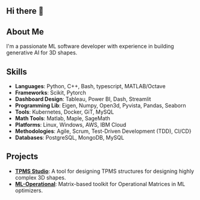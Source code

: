 ## Hi there 👋



## About Me
I'm a passionate ML software developer with experience in building generative AI for 3D shapes.


 
## Skills
- **Languages**: Python,  C++, Bash, typescript, MATLAB/Octave
- **Frameworks**: Scikit, Pytorch
- **Dashboard Design**: Tableau, Power BI, Dash, Streamlit
- **Programming Lib**: Eigen, Numpy, Open3d, Pyvista, Pandas, Seaborn
- **Tools**: Kubernetes, Docker, GiT, MySQL
- **Math Tools**: Matlab, Maple, SageMath
- **Platforms**: Linux,  Windows,  AWS,  IBM Cloud
- **Methodologies**: Agile, Scrum, Test-Driven Development (TDD), CI/CD}
- **Databases**: PostgreSQL, MongoDB, MySQL

## Projects
- **[TPMS Studio](https://tpmsstudio.com/)**: A tool for designing TPMS structures for designing highly complex 3D shapes.
- **[ML-Operational](https://github.com/Sleron/SPSMAT)**: Matrix-based toolkit for Operational Matrices in ML optimizers.

